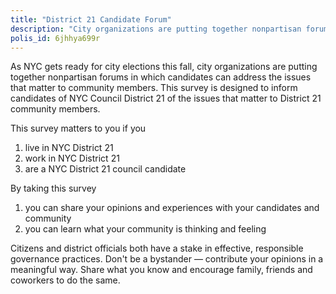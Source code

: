 ```yaml
---
title: "District 21 Candidate Forum"
description: "City organizations are putting together nonpartisan forums in which candidates can address the issues that matter to community members. This survey is designed to inform candidates of NYC Council District 21 of the issues that matter to District 21 community members."
polis_id: 6jhhya699r
---
```


As NYC gets ready for city elections this fall, city organizations are putting together nonpartisan forums in which candidates can address the issues that matter to community members. This survey is designed to inform candidates of NYC Council District 21 of the issues that matter to District 21 community members.

This survey matters to you if you 
1. live in NYC District 21 
2. work in NYC District 21
3. are a NYC District 21 council candidate 

By taking this survey 
1. you can share your opinions and experiences with your candidates and community 
2. you can learn what your community is thinking and feeling

Citizens and district officials both have a stake in effective, responsible governance practices. Don't be a bystander — contribute your opinions in a meaningful way. Share what you know and encourage family, friends and coworkers to do the same.
